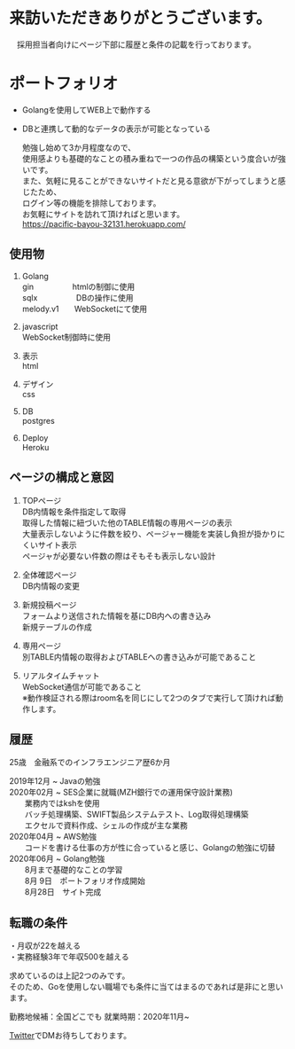# 来訪いただきありがとうございます。
　採用担当者向けにページ下部に履歴と条件の記載を行っております。

# ポートフォリオ
- Golangを使用してWEB上で動作する
- DBと連携して動的なデータの表示が可能となっている

  勉強し始めて3か月程度なので、  
  使用感よりも基礎的なことの積み重ねで一つの作品の構築という度合いが強いです。  
  また、気軽に見ることができないサイトだと見る意欲が下がってしまうと感じたため、  
  ログイン等の機能を排除しております。  
  お気軽にサイトを訪れて頂ければと思います。  
  https://pacific-bayou-32131.herokuapp.com/

## 使用物
1. Golang  
    gin　　　　　htmlの制御に使用  
    sqlx　　　　　DBの操作に使用  
    melody.v1　　WebSocketにて使用

1. javascript  
    WebSocket制御時に使用

1. 表示  
    html

1. デザイン  
    css

1. DB  
    postgres

1. Deploy  
    Heroku

## ページの構成と意図
1. TOPページ  
    DB内情報を条件指定して取得  
    取得した情報に紐づいた他のTABLE情報の専用ページの表示  
    大量表示しないように件数を絞り、ページャー機能を実装し負担が掛かりにくいサイト表示  
    ページャが必要ない件数の際はそもそも表示しない設計

1. 全体確認ページ  
    DB内情報の変更

1. 新規投稿ページ  
    フォームより送信された情報を基にDB内への書き込み  
    新規テーブルの作成

1. 専用ページ  
    別TABLE内情報の取得およびTABLEへの書き込みが可能であること

1. リアルタイムチャット  
    WebSocket通信が可能であること  
    ※動作検証される際はroom名を同じにして2つのタブで実行して頂ければ動作します。


## 履歴
25歳　金融系でのインフラエンジニア歴6か月

2019年12月 ~ Javaの勉強  
2020年02月 ~ SES企業に就職(MZH銀行での運用保守設計業務)  
　　業務内ではkshを使用  
　　バッチ処理構築、SWIFT製品システムテスト、Log取得処理構築  
　　エクセルで資料作成、シェルの作成が主な業務  
2020年04月 ~ AWS勉強  
　　コードを書ける仕事の方が性に合っていると感じ、Golangの勉強に切替  
2020年06月 ~ Golang勉強  
　　8月まで基礎的なことの学習  
　　8月 9日　ポートフォリオ作成開始  
　　8月28日　サイト完成

## 転職の条件
・月収が22を越える  
・実務経験3年で年収500を越える

求めているのは上記2つのみです。  
そのため、Goを使用しない職場でも条件に当てはまるのであれば是非にと思います。  

勤務地候補：全国どこでも
就業時期：2020年11月~

[Twitter](https://twitter.com/InfEnj2a)でDMお待ちしております。
